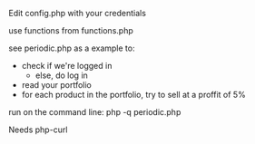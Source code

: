 Edit config.php with your credentials

use functions from functions.php

see periodic.php as a example to:
- check if we're logged in
	- else, do log in
- read your portfolio
- for each product in the portfolio, try to sell at a proffit of 5%


run on the command line:
php -q periodic.php


Needs php-curl
